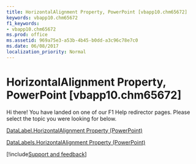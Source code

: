 ```yaml
---
title: HorizontalAlignment Property, PowerPoint [vbapp10.chm65672]
keywords: vbapp10.chm65672
f1_keywords:
- vbapp10.chm65672
ms.prod: office
ms.assetid: 969a75e3-a53b-4b45-b0dd-a3c96c78e7c0
ms.date: 06/08/2017
localization_priority: Normal
---
```



# HorizontalAlignment Property, PowerPoint [vbapp10.chm65672]

Hi there! You have landed on one of our F1 Help redirector pages. Please select the topic you were looking for below.

[DataLabel.HorizontalAlignment Property (PowerPoint)](http://msdn.microsoft.com/library/198372ff-a0e9-e9ca-dfe7-6e62bdc9336c%28Office.15%29.aspx)

[DataLabels.HorizontalAlignment Property (PowerPoint)](http://msdn.microsoft.com/library/844d24eb-07e6-aff6-c8f5-fdb32e59e497%28Office.15%29.aspx)

[!include[Support and feedback](~/includes/feedback-boilerplate.md)]